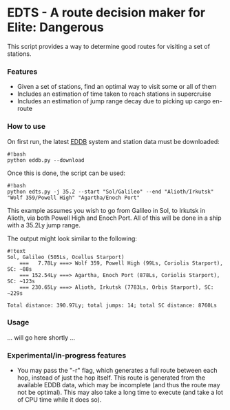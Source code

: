# EDTS - A route decision maker for Elite: Dangerous #

This script provides a way to determine good routes for visiting a set of stations.

### Features ###

* Given a set of stations, find an optimal way to visit some or all of them
* Includes an estimation of time taken to reach stations in supercruise
* Includes an estimation of jump range decay due to picking up cargo en-route

### How to use ###

On first run, the latest [EDDB](http://eddb.io) system and station data must be downloaded:
```
#!bash
python eddb.py --download
```

Once this is done, the script can be used:
```
#!bash
python edts.py -j 35.2 --start "Sol/Galileo" --end "Alioth/Irkutsk" "Wolf 359/Powell High" "Agartha/Enoch Port"
```
This example assumes you wish to go from Galileo in Sol, to Irkutsk in Alioth, via both Powell High and Enoch Port. All of this will be done in a ship with a 35.2Ly jump range.

The output might look similar to the following:
```
#!text
Sol, Galileo (505Ls, Ocellus Starport)
    ===   7.78Ly ===> Wolf 359, Powell High (99Ls, Coriolis Starport), SC: ~88s
    === 152.54Ly ===> Agartha, Enoch Port (878Ls, Coriolis Starport), SC: ~123s
    === 230.65Ly ===> Alioth, Irkutsk (7783Ls, Orbis Starport), SC: ~229s

Total distance: 390.97Ly; total jumps: 14; total SC distance: 8760Ls
```

### Usage ###
... will go here shortly ...

### Experimental/in-progress features ###
* You may pass the "-r" flag, which generates a full route between each hop, instead of just the hop itself. This route is generated from the available EDDB data, which may be incomplete (and thus the route may not be optimal). This may also take a long time to execute (and take a lot of CPU time while it does so).